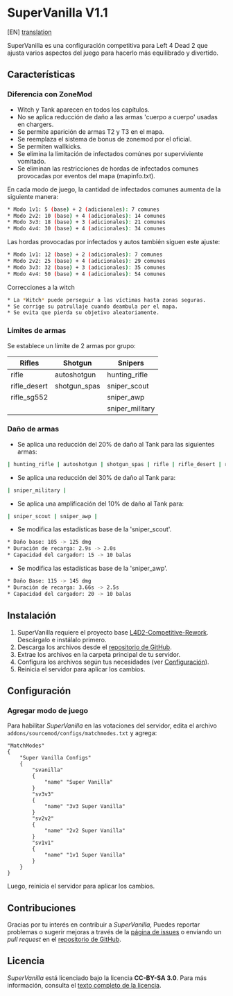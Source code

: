 # SuperVanilla V1.1
[EN] [translation](https://translate.google.com/translate?sl=es&tl=en&u=https://github.com/AoC-Gamers/supervanilla)

SuperVanilla es una configuración competitiva para Left 4 Dead 2 que ajusta varios aspectos del juego para hacerlo más equilibrado y divertido.

## Características

### Diferencia con ZoneMod
- Witch y Tank aparecen en todos los capítulos.
- No se aplica reducción de daño a las armas 'cuerpo a cuerpo' usadas en chargers.
- Se permite aparición de armas T2 y T3 en el mapa.
- Se reemplaza el sistema de bonus de zonemod por el oficial.
- Se permiten wallkicks.
- Se elimina la limitación de infectados comúnes por superviviente vomitado.
- Se eliminan las restricciones de hordas de infectados comunes provocadas por eventos del mapa (mapinfo.txt).

En cada modo de juego, la cantidad de infectados comunes aumenta de la siguiente manera:
```sh
* Modo 1v1: 5 (base) + 2 (adicionales): 7 comunes
* Modo 2v2: 10 (base) + 4 (adicionales): 14 comunes
* Modo 3v3: 18 (base) + 3 (adicionales): 21 comunes
* Modo 4v4: 30 (base) + 4 (adicionales): 34 comunes
```

Las hordas provocadas por infectados y autos también siguen este ajuste:
```sh
* Modo 1v1: 12 (base) + 2 (adicionales): 7 comunes
* Modo 2v2: 25 (base) + 4 (adicionales): 29 comunes
* Modo 3v3: 32 (base) + 3 (adicionales): 35 comunes
* Modo 4v4: 50 (base) + 4 (adicionales): 54 comunes
```

Correcciones a la witch
```sh
* La *Witch* puede perseguir a las víctimas hasta zonas seguras.
* Se corrige su patrullaje cuando deambula por el mapa.
* Se evita que pierda su objetivo aleatoriamente.
```

### Límites de armas
Se establece un límite de 2 armas por grupo:

| Rifles | Shotgun | Snipers |
| --- | --- | --- |
| rifle | autoshotgun | hunting_rifle |
| rifle_desert | shotgun_spas | sniper_scout |
| rifle_sg552 |  | sniper_awp |
|  |  | sniper_military |

### Daño de armas
- Se aplica una reducción del 20% de daño al Tank para las siguientes armas:
```sh
| hunting_rifle | autoshotgun | shotgun_spas | rifle | rifle_desert | rifle_ak47 | rifle_sg552 |
```

- Se aplica una reducción del 30% de daño al Tank para:
```sh
| sniper_military |
```

- Se aplica una amplificación del 10% de daño al Tank para:
```sh
| sniper_scout | sniper_awp |
```

- Se modifica las estadísticas base de la 'sniper_scout'.
```sh
* Daño base: 105 -> 125 dmg
* Duración de recarga: 2.9s -> 2.0s
* Capacidad del cargador: 15 -> 10 balas
```

- Se modifica las estadísticas base de la 'sniper_awp'.
```sh
* Daño Base: 115 -> 145 dmg
* Duración de recarga: 3.66s -> 2.5s
* Capacidad del cargador: 20 -> 10 balas
```

## Instalación
1. SuperVanilla requiere el proyecto base [L4D2-Competitive-Rework](https://github.com/SirPlease/L4D2-Competitive-Rework). Descárgalo e instálalo primero.
2. Descarga los archivos desde el [repositorio de GitHub](https://github.com/lechuga16/supervanilla).
3. Extrae los archivos en la carpeta principal de tu servidor.
4. Configura los archivos según tus necesidades (ver [Configuración](wiki/Configuración.md)).
5. Reinicia el servidor para aplicar los cambios.

## Configuración

### Agregar modo de juego
Para habilitar *SuperVanilla* en las votaciones del servidor, edita el archivo `addons/sourcemod/configs/matchmodes.txt` y agrega:

```plaintext
"MatchModes"
{
    "Super Vanilla Configs"
    {
        "svanilla"
        {
            "name" "Super Vanilla"
        }
        "sv3v3"
        {
            "name" "3v3 Super Vanilla"
        }
        "sv2v2"
        {
            "name" "2v2 Super Vanilla"
        }
        "sv1v1"
        {
            "name" "1v1 Super Vanilla"
        }
    }
}
```
Luego, reinicia el servidor para aplicar los cambios.

## Contribuciones
Gracias por tu interés en contribuir a *SuperVanilla*, Puedes reportar problemas o sugerir mejoras a través de la [página de issues](https://github.com/AoC-Gamers/supervanilla/issues) o enviando un *pull request* en el [repositorio de GitHub](https://github.com/AoC-Gamers/supervanilla/pulls).

## Licencia
*SuperVanilla* está licenciado bajo la licencia **CC-BY-SA 3.0**. Para más información, consulta el [texto completo de la licencia](http://creativecommons.org/licenses/by-sa/3.0/legalcode).
